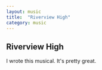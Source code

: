 ```yaml
---
layout: music
title:  "Riverview High"
category: music
---
```


## Riverview High 

I wrote this musical. It's pretty great.
